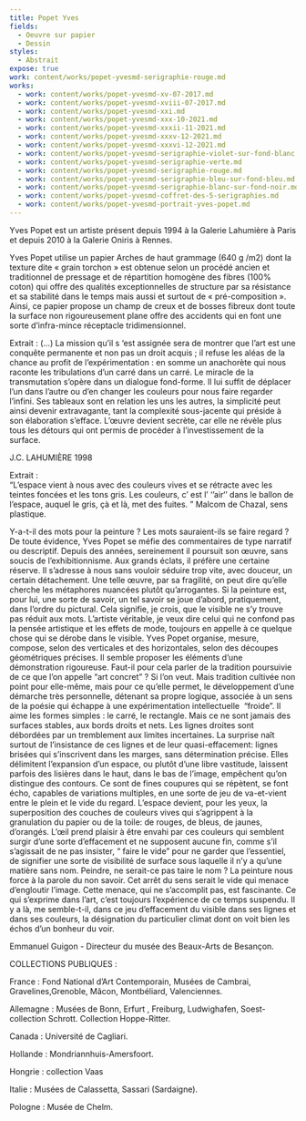 ```yaml
---
title: Popet Yves
fields:
  - Oeuvre sur papier
  - Dessin
styles:
  - Abstrait
expose: true
work: content/works/popet-yvesmd-serigraphie-rouge.md
works:
  - work: content/works/popet-yvesmd-xv-07-2017.md
  - work: content/works/popet-yvesmd-xviii-07-2017.md
  - work: content/works/popet-yvesmd-xxi.md
  - work: content/works/popet-yvesmd-xxx-10-2021.md
  - work: content/works/popet-yvesmd-xxxii-11-2021.md
  - work: content/works/popet-yvesmd-xxxv-12-2021.md
  - work: content/works/popet-yvesmd-xxxvi-12-2021.md
  - work: content/works/popet-yvesmd-serigraphie-violet-sur-fond-blanc.md
  - work: content/works/popet-yvesmd-serigraphie-verte.md
  - work: content/works/popet-yvesmd-serigraphie-rouge.md
  - work: content/works/popet-yvesmd-serigraphie-bleu-sur-fond-bleu.md
  - work: content/works/popet-yvesmd-serigraphie-blanc-sur-fond-noir.md
  - work: content/works/popet-yvesmd-coffret-des-5-serigraphies.md
  - work: content/works/popet-yvesmd-portrait-yves-popet.md
---
```


Yves Popet est un artiste présent depuis 1994 à la Galerie Lahumière à Paris et depuis 2010 à la Galerie Oniris à Rennes.

Yves Popet utilise un papier Arches de haut grammage (640 g /m2) dont la texture dite « grain torchon » est obtenue selon un procédé ancien et traditionnel de pressage et de répartition homogène des fibres (100% coton) qui offre des qualités exceptionnelles de structure par sa résistance et sa stabilité dans le temps mais aussi et surtout de « pré-composition ». Ainsi, ce papier propose un champ de creux et de bosses fibreux dont toute la surface non rigoureusement plane offre des accidents qui en font une sorte d’infra-mince réceptacle tridimensionnel.

Extrait :
(…) La mission qu’il s ‘est assignée sera de montrer que l’art est une conquête permanente et non pas un droit acquis ; il refuse les aléas de la chance au profit de l’expérimentation : en somme un anachorète qui nous raconte
les tribulations d’un carré dans un carré. Le miracle de la transmutation s’opère dans un dialogue fond-forme. Il
lui suffit de déplacer l’un dans l’autre ou d’en changer les couleurs pour nous faire regarder l’infini. Ses tableaux sont en relation les uns les autres, la simplicité peut ainsi devenir extravagante, tant la complexité sous-jacente qui
préside à son élaboration s’efface. L’œuvre devient secrète, car elle ne révèle plus tous les détours qui ont permis de procéder à l’investissement de la surface.

J.C. LAHUMIÈRE 1998

Extrait :\
“L’espace vient à nous avec des couleurs vives et se rétracte avec les teintes foncées et les tons gris. Les couleurs, c’ est l’ ‘’air‘’ dans le ballon de l’espace, auquel le gris, çà et là, met des fuites. ” Malcom de Chazal, sens plastique.

Y-a-t-il des mots pour la peinture ? Les mots sauraient-ils se faire regard ? De toute évidence, Yves Popet se méfie des commentaires de type narratif ou descriptif. Depuis des années, sereinement il poursuit son œuvre, sans soucis de l’exhibitionnisme. Aux grands éclats, il préfère une certaine réserve. Il s’adresse à nous sans vouloir séduire trop vite, avec douceur, un certain détachement. Une telle œuvre, par sa fragilité, on peut dire qu’elle cherche les métaphores nuancées plutôt qu’arrogantes. Si la peinture est, pour lui, une sorte de savoir, un tel savoir se joue d’abord, pratiquement, dans l’ordre du pictural. Cela signifie, je crois, que le visible ne s’y trouve pas réduit aux mots. L’artiste véritable, je veux dire celui qui ne confond pas la pensée artistique et les effets de mode, toujours en appelle à ce quelque chose qui se dérobe dans le visible. Yves Popet organise, mesure, compose, selon des verticales et des horizontales, selon des découpes géométriques précises. Il semble proposer les éléments d’une démonstration rigoureuse. Faut-il pour cela parler de la tradition poursuivie de ce que l’on appelle “art concret” ?
Si l’on veut. Mais tradition cultivée non point pour elle-même, mais pour ce qu’elle permet, le développement d’une démarche très personnelle, détenant sa propre logique, associée à un sens de la poésie qui échappe à une
expérimentation intellectuelle  “froide”. Il aime les formes simples : le carré, le rectangle. Mais ce ne sont
jamais des surfaces stables, aux bords droits et nets. Les lignes droites sont débordées par un tremblement aux limites incertaines. La surprise naît surtout de l’insistance de ces lignes et de leur quasi-effacement: lignes brisées qui s’inscrivent dans les marges, sans détermination précise. Elles délimitent l’expansion d’un espace, ou plutôt d’une libre vastitude, laissent parfois des lisières dans le haut, dans le bas de l’image, empêchent qu’on distingue des contours. Ce sont de fines coupures qui se répètent, se font écho, capables de variations multiples, en une sorte de jeu de va-et-vient entre le plein et le vide du regard. L’espace devient, pour les yeux, la superposition des couches de couleurs vives qui s’agrippent à la granulation du papier ou de la toile: de rouges, de bleus, de jaunes, d’orangés. L’œil prend plaisir à être envahi par ces couleurs qui semblent surgir d’une sorte d’effacement et ne supposent aucune fin, comme s’il s’agissait de ne pas insister, “ faire le vide” pour ne garder que l’essentiel, de signifier une sorte de visibilité de surface sous laquelle il n’y a qu’une matière sans nom. Peindre, ne serait-ce pas taire le nom ? La peinture nous force à la parole du non savoir. Cet arrêt du sens serait le vide qui menace d’engloutir l’image. Cette menace, qui ne s’accomplit pas, est fascinante. Ce qui s’exprime dans l’art, c’est toujours
l’expérience de ce temps suspendu. Il y a là, me semble-t-il, dans ce jeu d’effacement du visible dans ses lignes et dans ses couleurs, la désignation du particulier climat dont on voit bien les échos d’un bonheur du voir.

Emmanuel Guigon - Directeur du musée des Beaux-Arts de Besançon.

COLLECTIONS PUBLIQUES :

France : Fond National d’Art Contemporain, Musées de Cambrai, Gravelines,Grenoble, Mâcon, Montbéliard, Valenciennes.

Allemagne : Musées de Bonn, Erfurt , Freiburg, Ludwighafen, Soest-collection Schrott. Collection Hoppe-Ritter.

Canada : Université de Cagliari.

Hollande : Mondriannhuis-Amersfoort.

Hongrie : collection Vaas

Italie : Musées de Calassetta, Sassari (Sardaigne).

Pologne : Musée de Chelm.
